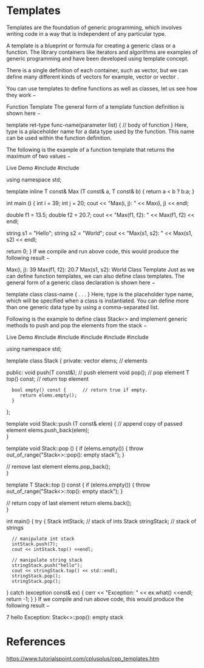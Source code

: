 # Templates

Templates are the foundation of generic programming, which involves writing code in a way that is independent of any particular type.

A template is a blueprint or formula for creating a generic class or a function. The library containers like iterators and algorithms are examples of generic programming and have been developed using template concept.

There is a single definition of each container, such as vector, but we can define many different kinds of vectors for example, vector <int> or vector <string>.

You can use templates to define functions as well as classes, let us see how they work −

Function Template
The general form of a template function definition is shown here −

template <class type> ret-type func-name(parameter list) {
   // body of function
}
Here, type is a placeholder name for a data type used by the function. This name can be used within the function definition.

The following is the example of a function template that returns the maximum of two values −

Live Demo
#include <iostream>
#include <string>

using namespace std;

template <typename T>
inline T const& Max (T const& a, T const& b) {
   return a < b ? b:a;
}

int main () {
   int i = 39;
   int j = 20;
   cout << "Max(i, j): " << Max(i, j) << endl;

   double f1 = 13.5;
   double f2 = 20.7;
   cout << "Max(f1, f2): " << Max(f1, f2) << endl;

   string s1 = "Hello";
   string s2 = "World";
   cout << "Max(s1, s2): " << Max(s1, s2) << endl;

   return 0;
}
If we compile and run above code, this would produce the following result −

Max(i, j): 39
Max(f1, f2): 20.7
Max(s1, s2): World
Class Template
Just as we can define function templates, we can also define class templates. The general form of a generic class declaration is shown here −

template <class type> class class-name {
   .
   .
   .
}
Here, type is the placeholder type name, which will be specified when a class is instantiated. You can define more than one generic data type by using a comma-separated list.

Following is the example to define class Stack<> and implement generic methods to push and pop the elements from the stack −

Live Demo
#include <iostream>
#include <vector>
#include <cstdlib>
#include <string>
#include <stdexcept>

using namespace std;

template <class T>
class Stack {
   private:
      vector<T> elems;    // elements

   public:
      void push(T const&);  // push element
      void pop();               // pop element
      T top() const;            // return top element

      bool empty() const {      // return true if empty.
         return elems.empty();
      }
};

template <class T>
void Stack<T>::push (T const& elem) {
   // append copy of passed element
   elems.push_back(elem);    
}

template <class T>
void Stack<T>::pop () {
   if (elems.empty()) {
      throw out_of_range("Stack<>::pop(): empty stack");
   }

   // remove last element
   elems.pop_back();         
}

template <class T>
T Stack<T>::top () const {
   if (elems.empty()) {
      throw out_of_range("Stack<>::top(): empty stack");
   }

   // return copy of last element
   return elems.back();      
}

int main() {
   try {
      Stack<int>         intStack;  // stack of ints
      Stack<string> stringStack;    // stack of strings

      // manipulate int stack
      intStack.push(7);
      cout << intStack.top() <<endl;

      // manipulate string stack
      stringStack.push("hello");
      cout << stringStack.top() << std::endl;
      stringStack.pop();
      stringStack.pop();
   } catch (exception const& ex) {
      cerr << "Exception: " << ex.what() <<endl;
      return -1;
   }
}
If we compile and run above code, this would produce the following result −

7
hello
Exception: Stack<>::pop(): empty stack

# References
https://www.tutorialspoint.com/cplusplus/cpp_templates.htm
